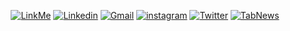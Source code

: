 

<div align='center'> 
  
[![LinkMe](https://img.shields.io/badge/linkMe-0D1117?style=for-the-badge&logo=upcloud&logoColor=fff)](https://bit.ly/linkquirino)
[![Linkedin](https://img.shields.io/badge/LinkedIn-0D1117?style=for-the-badge&logo=linkedin&logoColor=3fa9f5)](https://www.linkedin.com/in/jonatasquirino/)
 <a href = "mailto:quirinoj02@gmail.com">![Gmail](https://img.shields.io/badge/Gmail-0D1117?style=for-the-badge&logo=gmail&logoColor=red)</a>
 [![instagram](https://img.shields.io/badge/instagram-0D1117?style=for-the-badge&logo=instagram&logoColor=fff)](https://instagram.com/ojonatasquirino)
[![Twitter](https://img.shields.io/badge/Twitter-0D1117?style=for-the-badge&logo=twitter&logoColor=2a6199)](https://twitter.com/ojonatasquirino)
[![TabNews](https://img.shields.io/badge/tabnews-0D1117?style=for-the-badge&logo=Databricks&logoColor=fff)](https://www.tabnews.com.br/ojonatasquirino)
</div>











